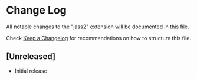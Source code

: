 # Change Log

All notable changes to the "jass2" extension will be documented in this file.

Check [Keep a Changelog](http://keepachangelog.com/) for recommendations on how to structure this file.

## [Unreleased]

- Initial release